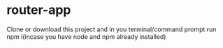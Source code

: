 # router-app
Clone or download this project and in you terminal/command prompt run npm i(incase you have node and npm already installed)
